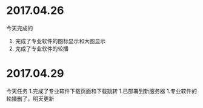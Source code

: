 # 2017.04.26
今天完成的  
1. 完成了专业软件的图标显示和大图显示
1. 完成了专业软件的轮播
# 2017.04.29
今天任务
1.完成了专业软件下载页面和下载跳转
1.已部署到新服务器
1.专业软件的轮播删了，明天更新
